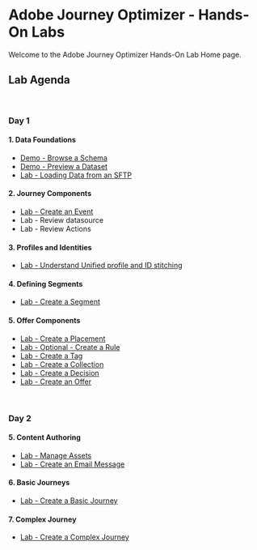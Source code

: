 # Adobe Journey Optimizer - Hands-On Labs

Welcome to the Adobe Journey Optimizer Hands-On Lab Home page.

## Lab Agenda

&nbsp;

### Day 1

#### 1. Data Foundations

- [Demo - Browse a Schema](https://github.com/adobe-dss-aep/ajo-handson-labs/blob/main/1.%20Data%20Foundations/Demo%20-%20Browse%20a%20Schema.md)
- [Demo - Preview a Dataset](https://github.com/adobe-dss-aep/ajo-handson-labs/blob/main/1.%20Data%20Foundations/Demo%20-%20Preview%20a%20Dataset.md)
- [Lab - Loading Data from an SFTP](https://github.com/adobe-dss-aep/ajo-handson-labs/blob/main/1.%20Data%20Foundations/Lab%20-%20Loading%20Data%20from%20SFTP.md)

#### 2. Journey Components

- [Lab - Create an Event](https://github.com/adobe-dss-aep/ajo-handson-labs/blob/main/4.%20Journey%20and%20Offer%20Components/Creating%20an%20Event.md)
- Lab - Review datasource
- Lab - Review Actions

#### 3. Profiles and Identities

- [Lab - Understand Unified profile and ID stitching](https://github.com/adobe-dss-aep/ajo-handson-labs/blob/main/2.%20Profiles%20and%20Identities/Unified%20Profile%20and%20ID%20stitching.md)

#### 4. Defining Segments

- [Lab - Create a Segment](https://github.com/adobe-dss-aep/ajo-handson-labs/blob/main/3.%20Defining%20Segments/Create%20a%20Segment.md)


#### 5. Offer Components

- [Lab - Create a Placement](https://github.com/adobe-dss-aep/ajo-handson-labs/blob/main/4.%20Journey%20and%20Offer%20Components/Create%20a%20Placement.md)
- [Lab - Optional - Create a Rule](https://github.com/adobe-dss-aep/ajo-handson-labs/blob/main/4.%20Journey%20and%20Offer%20Components/Create%20a%20Rule.md)
- [Lab - Create a Tag](https://github.com/adobe-dss-aep/ajo-handson-labs/blob/main/4.%20Journey%20and%20Offer%20Components/Create%20a%20Tag.md)
- [Lab - Create a Collection](https://github.com/adobe-dss-aep/ajo-handson-labs/blob/main/5.%20Content%20Authoring/Create%20a%20Collection.md)
- [Lab - Create a Decision](https://github.com/adobe-dss-aep/ajo-handson-labs/blob/main/5.%20Content%20Authoring/Create%20a%20Decision.md)
- [Lab - Create an Offer](https://github.com/adobe-dss-aep/ajo-handson-labs/blob/main/5.%20Content%20Authoring/Create%20an%20Offer.md)


&nbsp;

### Day 2

#### 5.  Content Authoring

- [Lab - Manage Assets](https://github.com/adobe-dss-aep/ajo-handson-labs/blob/main/5.%20Content%20Authoring/assets.md)
- [Lab - Create an Email Message](https://github.com/adobe-dss-aep/ajo-handson-labs/blob/main/5.%20Content%20Authoring/Create%20an%20Email%20Message.md)

#### 6.  Basic Journeys
- [Lab - Create a Basic Journey](https://github.com/adobe-dss-aep/ajo-handson-labs/blob/main/6.%20Basic%20Journey/Create%20a%20Basic%20Journey.md)

#### 7.  Complex Journey
- [Lab - Create a Complex Journey](https://github.com/adobe-dss-aep/ajo-handson-labs/blob/main/7.%20Complex%20Journey/Create%20a%20Complex%20Journey.md)
